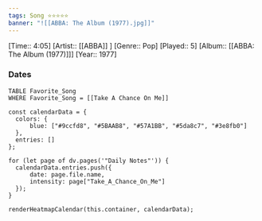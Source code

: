 ```yaml
---
tags: Song ⭐⭐⭐⭐⭐ 
banner: "![[ABBA: The Album (1977).jpg]]"
---
```

[Time:: 4:05]
[Artist:: [[ABBA]] ]
[Genre:: Pop]
[Played:: 5]
[Album:: [[ABBA: The Album (1977)]]]
[Year:: 1977]
### Dates
````dataview
TABLE Favorite_Song
WHERE Favorite_Song = [[Take A Chance On Me]]
````
  ```dataviewjs
const calendarData = { 
	colors: { 
		blue: ["#9ccfd8", "#5BAAB8", "#57A1BB", "#5da8c7", "#3e8fb0"] 
	}, 
	entries: [] 
}; 

for (let page of dv.pages('"Daily Notes"')) { 
	calendarData.entries.push({ 
		date: page.file.name, 
		intensity: page["Take_A_Chance_On_Me"]
	}); 
} 

renderHeatmapCalendar(this.container, calendarData);
```
